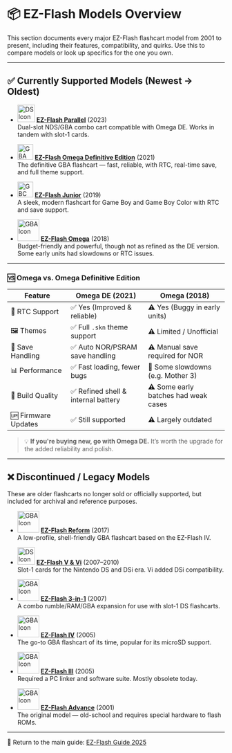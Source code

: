# 📦 EZ-Flash Models Overview

This section documents every major EZ-Flash flashcart model from 2001 to present, including their features, compatibility, and quirks. Use this to compare models or look up specifics for the one you own.

---

## ✅ Currently Supported Models (Newest → Oldest)

- <img src="https://icons.iconarchive.com/icons/sykonist/console/256/Nintendo-DS-icon.png" alt="DS Icon" width="40" /> **[EZ-Flash Parallel](./%5B2023%5D%20EZ-Flash%20Parallel.md)** (2023)  
  Dual-slot NDS/GBA combo cart compatible with Omega DE. Works in tandem with slot-1 cards.

- <img src="https://www1.lunapic.com/do-not-link-here-use-hosting-instead/174925564924810486?49535631934" alt="GBA SP Icon" width="36" /> **[EZ-Flash Omega Definitive Edition](./%5B2021%5D%20EZ-Flash%20Omega%20Definitive%20Edition.md)** (2021)  
  The definitive GBA flashcart — fast, reliable, with RTC, real-time save, and full theme support.

- <img src="https://www.freeiconspng.com/uploads/gameboy-icon-17.png" alt="GBC Icon" width="36" /> **[EZ-Flash Junior](./%5B2019%5D%20EZ-Flash%20Junior.md)** (2019)  
  A sleek, modern flashcart for Game Boy and Game Boy Color with RTC and save support.

- <img src="https://upload.wikimedia.org/wikipedia/commons/e/e2/VisualBoyAdvance.png" alt="GBA Icon" width="50" /> **[EZ-Flash Omega](./%5B2018%5D%20EZ-Flash%20Omega.md)** (2018)  
  Budget-friendly and powerful, though not as refined as the DE version. Some early units had slowdowns or RTC issues.

---

### 🆚 Omega vs. Omega Definitive Edition

| Feature | **Omega DE (2021)** | **Omega (2018)** |
|--------|----------------------|------------------|
| 🔋 RTC Support | ✅ Yes (Improved & reliable) | ⚠️ Yes (Buggy in early units) |
| 🖼️ Themes | ✅ Full `.skn` theme support | ⚠️ Limited / Unofficial |
| 🧠 Save Handling | ✅ Auto NOR/PSRAM save handling | ⚠️ Manual save required for NOR |
| 📊 Performance | ✅ Fast loading, fewer bugs | 🔴 Some slowdowns (e.g. Mother 3) |
| 🧱 Build Quality | ✅ Refined shell & internal battery | ⚠️ Some early batches had weak cases |
| 🆙 Firmware Updates | ✅ Still supported | ⚠️ Largely outdated |

> 💡 **If you're buying new, go with Omega DE.** It’s worth the upgrade for the added reliability and polish.

---

## ❌ Discontinued / Legacy Models

These are older flashcarts no longer sold or officially supported, but included for archival and reference purposes.

- <img src="https://upload.wikimedia.org/wikipedia/commons/e/e2/VisualBoyAdvance.png" alt="GBA Icon" width="50" /> **[EZ-Flash Reform](./%5B2017%5D%20EZ-Flash%20Reform.md)** (2017)  
  A low-profile, shell-friendly GBA flashcart based on the EZ-Flash IV.

- <img src="https://icons.iconarchive.com/icons/sykonist/console/256/Nintendo-DS-icon.png" alt="DS Icon" width="40" /> **[EZ-Flash V & Vi](./%5B2007-2010%5D%20EZ-Flash%20V%20%26%20Vi.md)** (2007–2010)  
  Slot-1 cards for the Nintendo DS and DSi era. Vi added DSi compatibility.

- <img src="https://upload.wikimedia.org/wikipedia/commons/e/e2/VisualBoyAdvance.png" alt="GBA Icon" width="50" /> **[EZ-Flash 3-in-1](./%5B2007%5D%20EZ-Flash%203in1.md)** (2007)  
  A combo rumble/RAM/GBA expansion for use with slot-1 DS flashcarts.

- <img src="https://upload.wikimedia.org/wikipedia/commons/e/e2/VisualBoyAdvance.png" alt="GBA Icon" width="50" /> **[EZ-Flash IV](./%5B2005%5D%20EZ-Flash%20IV.md)** (2005)  
  The go-to GBA flashcart of its time, popular for its microSD support.

- <img src="https://upload.wikimedia.org/wikipedia/commons/e/e2/VisualBoyAdvance.png" alt="GBA Icon" width="50" /> **[EZ-Flash III](./%5B2005%5D%20EZ-Flash%20III.md)** (2005)  
  Required a PC linker and software suite. Mostly obsolete today.

- <img src="https://upload.wikimedia.org/wikipedia/commons/e/e2/VisualBoyAdvance.png" alt="GBA Icon" width="50" /> **[EZ-Flash Advance](./%5B2001%5D%20EZ-Flash%20Advance.md)** (2001)  
  The original model — old-school and requires special hardware to flash ROMs.

---

📁 Return to the main guide: [EZ-Flash Guide 2025](../README.md)
